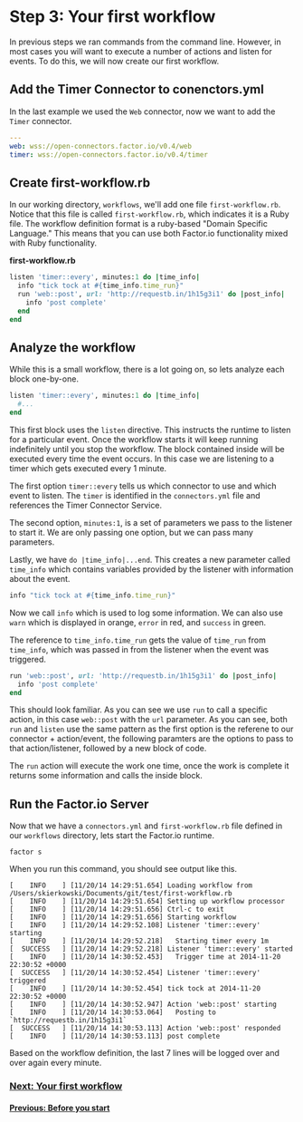 # Step 3: Your first workflow
In previous steps we ran commands from the command line. However, in most cases you will want to execute a number of actions and listen for events. To do this, we will now create our first workflow.


## Add the Timer Connector to conenctors.yml
In the last example we used the `Web` connector, now we want to add the `Timer` connector.

```yaml
---
web: wss://open-connectors.factor.io/v0.4/web
timer: wss://open-connectors.factor.io/v0.4/timer
```

## Create first-workflow.rb
In our working directory, `workflows`, we'll add one file `first-workflow.rb`. Notice that this file is called `first-workflow.rb`, which indicates it is a Ruby file. The workflow definition format is a ruby-based "Domain Specific Language." This means that you can use both Factor.io functionality mixed with Ruby functionality.

**first-workflow.rb**
```ruby
listen 'timer::every', minutes:1 do |time_info|
  info "tick tock at #{time_info.time_run}"
  run 'web::post', url: 'http://requestb.in/1h15g3i1' do |post_info|
    info 'post complete'
  end
end
```

## Analyze the workflow
While this is a small workflow, there is a lot going on, so lets analyze each block one-by-one.

```ruby
listen 'timer::every', minutes:1 do |time_info|
  #...
end
```

This first block uses the `listen` directive. This instructs the runtime to listen for a particular event. Once the workflow starts it will keep running indefinitely until you stop the workflow. The block contained inside will be executed every time the event occurs. In this case we are listening to a timer which gets executed every 1 minute.

The first option `timer::every` tells us which connector to use and which event to listen. The `timer` is identified in the `connectors.yml` file and references the Timer Connector Service.

The second option, `minutes:1`, is a set of parameters we pass to the listener to start it. We are only passing one option, but we can pass many parameters.

Lastly, we have `do |time_info|...end`. This creates a new parameter called `time_info` which contains variables provided by the listener with information about the event.

```ruby
info "tick tock at #{time_info.time_run}"
```

Now we call `info` which is used to log some information. We can also use `warn` which is displayed in orange, `error` in red, and `success` in green.

The reference to `time_info.time_run` gets the value of `time_run` from `time_info`, which was passed in from the listener when the event was triggered.

```ruby
run 'web::post', url: 'http://requestb.in/1h15g3i1' do |post_info|
  info 'post complete'
end
```
This should look familiar. As you can see we use `run` to call a specific action, in this case `web::post` with the `url` parameter. As you can see, both `run` and `listen` use the same pattern as the first option is the referene to our connector + action/event, the following paramters are the options to pass to that action/listener, followed by a new block of code.

The `run` action will execute the work one time, once the work is complete it returns some information and calls the inside block. 

## Run the Factor.io Server
Now that we have a `connectors.yml` and `first-workflow.rb` file defined in our `workflows` directory, lets start the Factor.io runtime.

```shell
factor s
```

When you run this command, you should see output like this.

```shell
[    INFO    ] [11/20/14 14:29:51.654] Loading workflow from /Users/skierkowski/Documents/git/test/first-workflow.rb
[    INFO    ] [11/20/14 14:29:51.654] Setting up workflow processor
[    INFO    ] [11/20/14 14:29:51.656] Ctrl-c to exit
[    INFO    ] [11/20/14 14:29:51.656] Starting workflow
[    INFO    ] [11/20/14 14:29:52.108] Listener 'timer::every' starting
[    INFO    ] [11/20/14 14:29:52.218]   Starting timer every 1m
[  SUCCESS   ] [11/20/14 14:29:52.218] Listener 'timer::every' started
[    INFO    ] [11/20/14 14:30:52.453]   Trigger time at 2014-11-20 22:30:52 +0000
[  SUCCESS   ] [11/20/14 14:30:52.454] Listener 'timer::every' triggered
[    INFO    ] [11/20/14 14:30:52.454] tick tock at 2014-11-20 22:30:52 +0000
[    INFO    ] [11/20/14 14:30:52.947] Action 'web::post' starting
[    INFO    ] [11/20/14 14:30:53.064]   Posting to `http://requestb.in/1h15g3i1`
[  SUCCESS   ] [11/20/14 14:30:53.113] Action 'web::post' responded
[    INFO    ] [11/20/14 14:30:53.113] post complete
```

Based on the workflow definition, the last 7 lines will be logged over and over again every minute.

### [Next: Your first workflow](learn/step_4_getting_more_services)
#### [Previous: Before you start](learn/step_2_your_first_command)